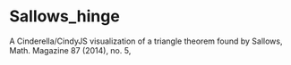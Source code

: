 # Sallows_hinge
A Cinderella/CindyJS visualization of a triangle theorem found by Sallows, Math. Magazine 87 (2014), no. 5,
